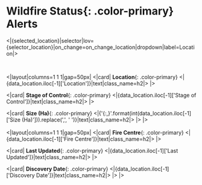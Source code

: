 # **Wildfire Status**{: .color-primary} Alerts

<|{selected_location}|selector|lov={selector_location}|on_change=on_change_location|dropdown|label=Location|>

<br/>

<|layout|columns=1 1 1|gap=50px|
<|card|
**Location**{: .color-primary}
<|{data_location.iloc[-1]['Location']}|text|class_name=h2|>
|>

<|card|
**Stage of Control**{: .color-primary}
<|{data_location.iloc[-1]['Stage of Control']}|text|class_name=h2|>
|>

<|card|
**Size (Ha)**{: .color-primary}
<|{'{:,}'.format(int(data_location.iloc[-1]['Size (Ha)'])).replace(',', ' ')}|text|class_name=h2|>
|>
|>
<br/>
<br/>
<|layout|columns=1 1 1|gap=50px|
<|card|
**Fire Centre**{: .color-primary}
<|{data_location.iloc[-1]['Fire Centre']}|text|class_name=h2|>
|>

<|card|
**Last Updated**{: .color-primary}
<|{data_location.iloc[-1]['Last Updated']}|text|class_name=h2|>
|>

<|card|
**Discovery Date**{: .color-primary}
<|{data_location.iloc[-1]['Discovery Date']}|text|class_name=h2|>
|>
|>